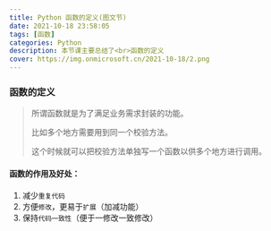 ```yaml
---
title: Python 函数的定义(图文节)
date: 2021-10-18 23:58:05
tags: [函数]
categories: Python
description: 本节课主要总结了<br>函数的定义
cover: https://img.onmicrosoft.cn/2021-10-18/2.png
---
```


### 函数的定义

> 所谓函数就是为了满足业务需求封装的功能。
>
> 比如多个地方需要用到同一个校验方法。
>
> 这个时候就可以把校验方法单独写一个函数以供多个地方进行调用。

#### 函数的作用及好处：

1. 减少`重复代码`
2. 方便`修改`，更易于`扩展`（加减功能）
3. 保持`代码一致性`（便于一修改一致修改）
